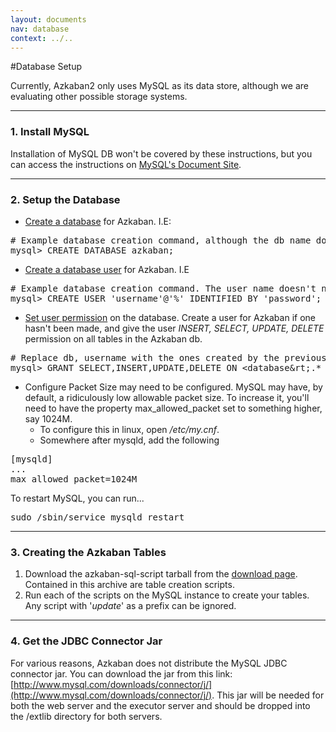 ```yaml
---
layout: documents
nav: database
context: ../..
---
```

#Database Setup

Currently, Azkaban2 only uses MySQL as its data store, although we are evaluating other possible storage systems.

----------
### 1. Install MySQL
Installation of MySQL DB won't be covered by these instructions, but you can access the instructions on 
[MySQL's Document Site](http://dev.mysql.com/doc/index.html).

----------
### 2. Setup the Database
* [Create a database](http://dev.mysql.com/doc/refman/5.7/en/create-database.html) for Azkaban. I.E:

<pre class="code">
# Example database creation command, although the db name doesn't need to be 'azkaban'
mysql> CREATE DATABASE azkaban;
</pre>

* [Create a database user](http://dev.mysql.com/doc/refman/5.7/en/create-user.html) for Azkaban. I.E

<pre class="code">
# Example database creation command. The user name doesn't need to be 'azkaban'
mysql> CREATE USER 'username'@'%' IDENTIFIED BY 'password';
</pre>

* [Set user permission](http://dev.mysql.com/doc/refman/5.7/en/grant.html) on the database. 
Create a user for Azkaban if one hasn't been made, and give the user _INSERT, SELECT, UPDATE, DELETE_ permission on all tables in the Azkaban db.

<pre class="code">
# Replace db, username with the ones created by the previous steps. 
mysql> GRANT SELECT,INSERT,UPDATE,DELETE ON &lt;database&rt;.* to '&lt;username&rt;'@'%' WITH GRANT OPTION;
</pre>

* Configure Packet Size may need to be configured. MySQL may have, by default, a ridiculously low allowable packet size. To increase it, you'll need
to have the property max_allowed_packet set to something higher, say 1024M.
	* To configure this in linux, open _/etc/my.cnf_.
	* Somewhere after mysqld, add the following

<pre class="code">
[mysqld]
...
max_allowed_packet=1024M
</pre>

To restart MySQL, you can run...
<pre class="code">
sudo /sbin/service mysqld restart
</pre>


----------
### 3. Creating the Azkaban Tables

1. Download the azkaban-sql-script tarball from the [download page](../../downloads.html). 
Contained in this archive are table creation scripts.
2. Run each of the scripts on the MySQL instance to create your tables. Any script with '_update_' as a prefix can be ignored.


----------
### 4. Get the JDBC Connector Jar

For various reasons, Azkaban does not distribute the MySQL JDBC connector jar. You can download the jar from this link: [http://www.mysql.com/downloads/connector/j/](http://www.mysql.com/downloads/connector/j/). 
This jar will be needed for both the web server and the executor server and should be dropped into the /extlib directory for both servers.

